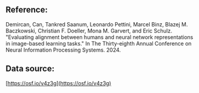 ## Reference:

Demircan, Can, Tankred Saanum, Leonardo Pettini, Marcel Binz, Blazej M. Baczkowski, Christian F. Doeller, Mona M. Garvert, and Eric Schulz. "Evaluating alignment between humans and neural network representations in image-based learning tasks." In The Thirty-eighth Annual Conference on Neural Information Processing Systems. 2024.

## Data source:

[https://osf.io/v4z3g](https://osf.io/v4z3g)
